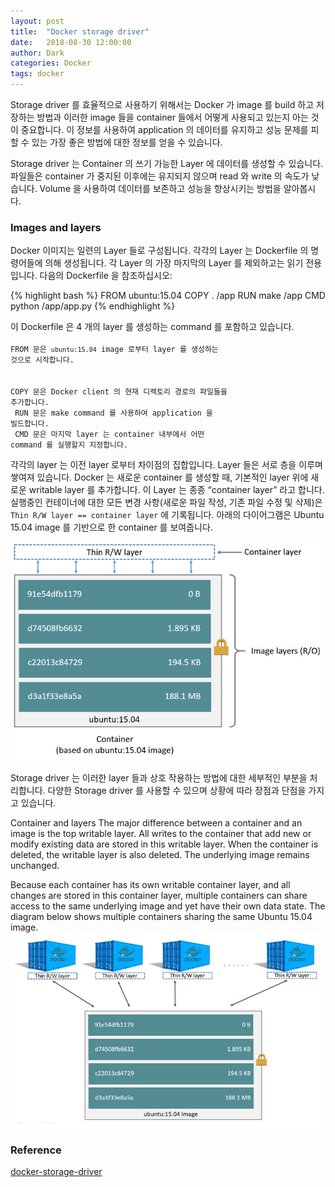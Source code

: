 ```yaml
---
layout: post
title:  "Docker storage driver"
date:   2018-08-30 12:00:00
author: Dark
categories: Docker
tags: docker
---
```


Storage driver 를 효율적으로 사용하기 위해서는 Docker 가 image 를 build 하고 저장하는 방법과 이러한 image 들을 container 들에서 어떻게 사용되고 있는지 아는 것이 중요합니다.
이 정보를 사용하여 application 의 데이터를 유지하고 성능 문제를 피할 수 있는 가장 좋은 방법에 대한 정보를 얻을 수 있습니다.

Storage driver 는 Container 의 쓰기 가능한 Layer 에 데이터를 생성할 수 있습니다. 파일들은 container 가 중지된 이후에는 유지되지 않으며 read 와 write 의 속도가 낮습니다. Volume 을 사용하여 데이터를 보존하고 성능을 향상시키는 방법을 알아봅시다.

### Images and layers

Docker 이미지는 일련의 Layer 들로 구성됩니다. 각각의 Layer 는 Dockerfile 의 명령어들에 의해 생성됩니다.
각 Layer 의 가장 마지막의 Layer 를 제외하고는 읽기 전용입니다. 다음의 Dockerfile 을 참조하십시오: 

{% highlight bash %}
FROM ubuntu:15.04
COPY . /app
RUN make /app
CMD python /app/app.py
{% endhighlight %}

이 Dockerfile 은 4 개의 layer 를 생성하는 command 를 포함하고 있습니다.
<code>  
FROM 문은 `ubuntu:15.04` image 로부터 layer 를 생성하는 것으로 시작합니다.<br/>  
COPY 문은 Docker client 의 현재 디렉토리 경로의 파일들을 추가합니다.<br/>
RUN 문은 make command 를 사용하여 application 을 빌드합니다.<br/>
CMD 문은 마지막 layer 는 container 내부에서 어떤 command 를 실행할지 지정합니다.
</code>  

각각의 layer 는 이전 layer 로부터 차이점의 집합입니다.
Layer 들은 서로 층을 이루며 쌓여져 있습니다.
Docker 는 새로운 container 를 생성할 때, 기본적인 layer 위에 새로운 writable layer 를 추가합니다.
이 Layer 는 종종 “container layer” 라고 합니다. 
실행중인 컨테이너에 대한 모든 변경 사항(새로운 파일 작성, 기존 파일 수정 및 삭제)은 `Thin R/W layer == container layer` 에 기록됩니다.
아래의 다이어그램은 Ubuntu 15.04 image 를 기반으로 한 container 를 보여줍니다.

<img src="https://raw.githubusercontent.com/Dark0096/Dark0096.github.io/master/assets/post/container-layers.png" title="Container layers">

Storage driver 는 이러한 layer 들과 상호 작용하는 방법에 대한 세부적인 부분을 처리합니다. 
다양한 Storage driver 를 사용할 수 있으며 상황에 따라 장점과 단점을 가지고 있습니다.


Container and layers
The major difference between a container and an image is the top writable layer. 
All writes to the container that add new or modify existing data are stored in this writable layer. When the container is deleted, the writable layer is also deleted. The underlying image remains unchanged.

Because each container has its own writable container layer, and all changes are stored in this container layer, multiple containers can share access to the same underlying image and yet have their own data state. The diagram below shows multiple containers sharing the same Ubuntu 15.04 image.
<img src="https://raw.githubusercontent.com/Dark0096/Dark0096.github.io/master/assets/post/sharing-layers.png" title="Container layers">

### Reference  
[docker-storage-driver]

[docker-storage-driver]:      https://docs.docker.com/storage/storagedriver